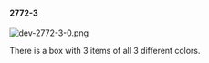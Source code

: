#### 2772-3
![dev-2772-3-0.png](https://github.com/lil-lab/nlvr/raw/master/nlvr/dev/images/2/dev-2772-3-0.png "dev-2772-3-0.png")

There is a box with 3 items of all 3 different colors.